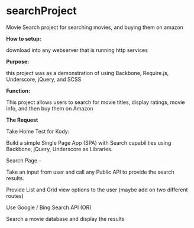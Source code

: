 searchProject
=============

Movie Search project for searching movies, and buying them on amazon


**How to setup:**

download into any webserver that is running http services

**Purpose:**

this project was as a demonstration of using Backbone, Require.js, Underscore, jQuery, and SCSS

**Function:**

This project allows users to search for movie titles, display ratings, movie info, and then buy them on Amazon



**The Request**

Take Home Test for Kody:


Build a simple Single Page App (SPA) with Search capabilities using Backbone, jQuery, Underscore as Libraries. 

Search Page -

Take an input from user and call any Public API to provide the search results. 

Provide List and Grid view options to the user (maybe add on two different routes) 

Use Google / Bing Search API (OR)

Search a movie database and display the results
